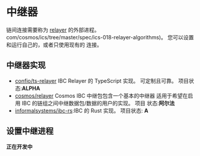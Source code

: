 # 中继器

链间连接需要称为 [relayer](https://github.com) 的外部进程。
com/cosmos/ics/tree/master/spec/ics-018-relayer-algorithms)。 您可以设置和运行自己的，或者只使用现有的
连接。

## 中继器实现

- [confio/ts-relayer](https://github.com/confio/ts-relayer) IBC Relayer 的 TypeScript 实现。 可定制且可靠。
   项目状态:**ALPHA**
- [cosmos/relayer](https://github.com/cosmos/relayer) Cosmos IBC 中继包包含一个基本的中继器
   适用于希望在启用 IBC 的链组之间中继数据包/数据的用户的实现。 项目
   状态:**阿尔法**
- [informalsystems/ibc-rs](https://github.com/informalsystems/ibc-rs):IBC 的 Rust 实现。 项目状态:
   **Α**

## 设置中继进程

**正在开发中**
